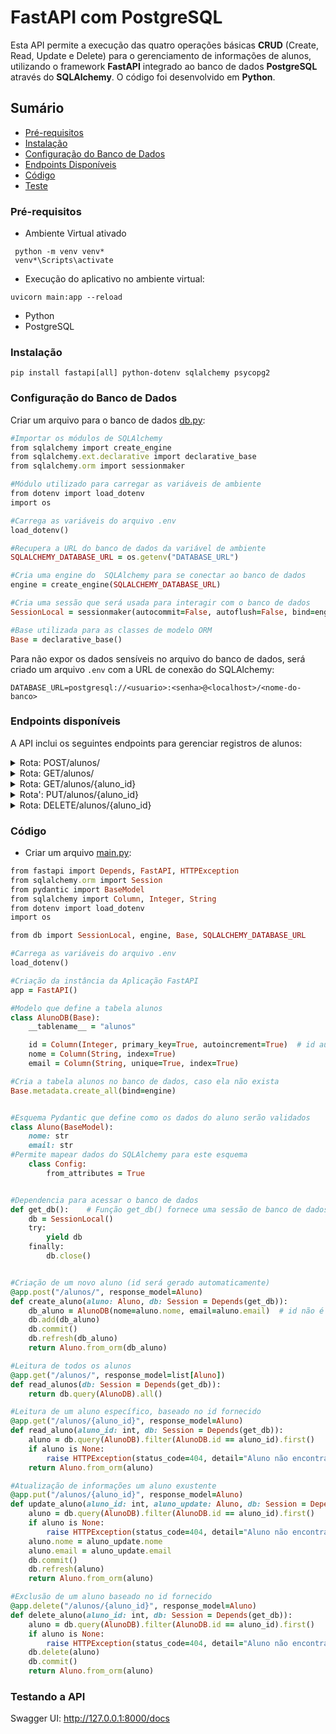 # FastAPI com PostgreSQL

Esta API permite a execução das quatro operações básicas **CRUD** (Create, Read, Update e Delete) para o gerenciamento de informações de alunos, utilizando o framework **FastAPI** integrado ao banco de dados **PostgreSQL** através do **SQLAlchemy**. O código foi desenvolvido em **Python**.

## Sumário

- [Pré-requisitos](#pré-requisitos)
- [Instalação](#instalação)
- [Configuração do Banco de Dados](#configuração-do-banco-de-dados)
- [Endpoints Disponíveis](#endpoints-disponíveis)
- [Código](#código)
- [Teste](#testando-a-api)

### Pré-requisitos

- Ambiente Virtual ativado

```
 python -m venv venv*
 venv*\Scripts\activate
``` 
- Execução do aplicativo no ambiente virtual:
```
uvicorn main:app --reload
``` 
- Python
- PostgreSQL

### Instalação

```
pip install fastapi[all] python-dotenv sqlalchemy psycopg2
```

### Configuração do Banco de Dados

Criar um arquivo para o banco de dados [db.py](https://github.com/MeireMayumi/FastAPI-com-PostgreSQL/blob/main/db.py):

```ruby
#Importar os módulos de SQLAlchemy
from sqlalchemy import create_engine
from sqlalchemy.ext.declarative import declarative_base
from sqlalchemy.orm import sessionmaker

#Módulo utilizado para carregar as variáveis de ambiente
from dotenv import load_dotenv
import os

#Carrega as variáveis do arquivo .env
load_dotenv()

#Recupera a URL do banco de dados da variável de ambiente
SQLALCHEMY_DATABASE_URL = os.getenv("DATABASE_URL")

#Cria uma engine do  SQLAlchemy para se conectar ao banco de dados
engine = create_engine(SQLALCHEMY_DATABASE_URL)

#Cria uma sessão que será usada para interagir com o banco de dados
SessionLocal = sessionmaker(autocommit=False, autoflush=False, bind=engine)

#Base utilizada para as classes de modelo ORM
Base = declarative_base()
```

Para não expor os dados sensíveis no arquivo do banco de dados, será criado um arquivo `.env` com a URL de conexão do SQLAlchemy:

```
DATABASE_URL=postgresql://<usuario>:<senha>@<localhost>/<nome-do-banco>
```

### Endpoints disponíveis

A API inclui os seguintes endpoints para gerenciar registros de alunos:
<details>
<summary>Rota: POST/alunos/</summary>
  
  **Descrição**: Cria um novo aluno.

  **Entrada**: Objeto JSON contendo `nome` e `email`.
  
  **Resposta**: Objeto `Aluno` recém-criado.
</details>

<details>
<summary>Rota: GET/alunos/</summary>
  
  **Descrição**: Retorna uma lista com todos os alunos cadastrados.

  **Resposta**: Lista de objetos `Aluno`.
</details>
<details>
<summary>Rota: GET/alunos/{aluno_id}</summary>
  
  **Descrição**: Retorna os dados do aluno com base no id fornecido.

  
  **Resposta**: Objeto `Aluno`.
</details>
<details>
<summary>Rota': PUT/alunos/{aluno_id}</summary>
  
  **Descrição**: Atualiza os dados de um aluno existente.

  **Entrada**: Objeto JSON contendo os novos valores de `nome` e `email`
  
  **Resposta**: Objeto `Aluno` atualizado.
</details>

<details>
<summary>Rota: DELETE/alunos/{aluno_id}</summary>
  
  **Descrição**: Exclui um aluno com base no id fornecido.

  **Resposta**: Objeto `Aluno` excluído.
</details>

### Código
- Criar um arquivo [main.py](https://github.com/MeireMayumi/FastAPI-com-PostgreSQL/blob/main/main.py):
```ruby
from fastapi import Depends, FastAPI, HTTPException
from sqlalchemy.orm import Session
from pydantic import BaseModel
from sqlalchemy import Column, Integer, String
from dotenv import load_dotenv
import os

from db import SessionLocal, engine, Base, SQLALCHEMY_DATABASE_URL

#Carrega as variáveis do arquivo .env
load_dotenv()

#Criação da instância da Aplicação FastAPI
app = FastAPI()

#Modelo que define a tabela alunos
class AlunoDB(Base):
    __tablename__ = "alunos"

    id = Column(Integer, primary_key=True, autoincrement=True)  # id autoincrementado
    nome = Column(String, index=True)
    email = Column(String, unique=True, index=True)

#Cria a tabela alunos no banco de dados, caso ela não exista
Base.metadata.create_all(bind=engine)


#Esquema Pydantic que define como os dados do aluno serão validados
class Aluno(BaseModel):
    nome: str
    email: str
#Permite mapear dados do SQLAlchemy para este esquema
    class Config:
        from_attributes = True  


#Dependencia para acessar o banco de dados
def get_db():    # Função get_db() fornece uma sessão de banco de dados com SessionLocal, que foi definido no arquivo db.py
    db = SessionLocal() 
    try:
        yield db
    finally:
        db.close()


#Criação de um novo aluno (id será gerado automaticamente)
@app.post("/alunos/", response_model=Aluno)
def create_aluno(aluno: Aluno, db: Session = Depends(get_db)):
    db_aluno = AlunoDB(nome=aluno.nome, email=aluno.email)  # id não é mais necessário
    db.add(db_aluno)
    db.commit()
    db.refresh(db_aluno)
    return Aluno.from_orm(db_aluno)

#Leitura de todos os alunos
@app.get("/alunos/", response_model=list[Aluno])
def read_alunos(db: Session = Depends(get_db)):
    return db.query(AlunoDB).all()

#Leitura de um aluno específico, baseado no id fornecido
@app.get("/alunos/{aluno_id}", response_model=Aluno)
def read_aluno(aluno_id: int, db: Session = Depends(get_db)):
    aluno = db.query(AlunoDB).filter(AlunoDB.id == aluno_id).first()
    if aluno is None:
        raise HTTPException(status_code=404, detail="Aluno não encontrado")
    return Aluno.from_orm(aluno)

#Atualização de informações um aluno exustente
@app.put("/alunos/{aluno_id}", response_model=Aluno)
def update_aluno(aluno_id: int, aluno_update: Aluno, db: Session = Depends(get_db)):
    aluno = db.query(AlunoDB).filter(AlunoDB.id == aluno_id).first()
    if aluno is None:
        raise HTTPException(status_code=404, detail="Aluno não encontrado")
    aluno.nome = aluno_update.nome
    aluno.email = aluno_update.email
    db.commit()
    db.refresh(aluno)
    return Aluno.from_orm(aluno)

#Exclusão de um aluno baseado no id fornecido 
@app.delete("/alunos/{aluno_id}", response_model=Aluno)
def delete_aluno(aluno_id: int, db: Session = Depends(get_db)):
    aluno = db.query(AlunoDB).filter(AlunoDB.id == aluno_id).first()
    if aluno is None:
        raise HTTPException(status_code=404, detail="Aluno não encontrado")
    db.delete(aluno)
    db.commit()
    return Aluno.from_orm(aluno)
```


### Testando a API

Swagger UI: http://127.0.0.1:8000/docs
